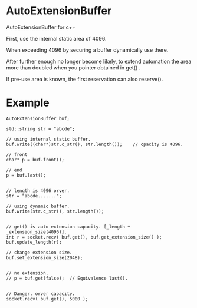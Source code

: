 # AutoExtensionBuffer
AutoExtensionBuffer for c++
  
First, use the internal static area of 4096.  
  
When exceeding 4096 by securing a buffer dynamically use there.  
  
After further enough no longer become likely, to extend automation the area more than doubled when you pointer obtained in get() .  
  
If pre-use area is known, the first reservation can also reserve().  
  
  
# Example  

    AutoExtensionBuffer buf;
    
    std::string str = "abcde";
    
    // using internal static buffer.
    buf.write((char*)str.c_str(), str.length());	// cpacity is 4096.
    
    // front
    char* p = buf.front();
    
    // end
    p = buf.last();
    
    
    // length is 4096 orver.
    str = "abcde......."; 
    
    // using dynamic buffer.
    buf.write(str.c_str(), str.length());
    
    
    // get() is auto extension capacity. [_length + _extension_size(4096)].
    int r = socket.recv( buf.get(), buf.get_extension_size() );
    buf.update_length(r);
    
    // change extension size.
    buf.set_extension_size(2048);
    
    
    // no extension.
    // p = buf.get(false);  // Equivalence last().
    
    
    // Danger. orver capacity.
    socket.recv( buf.get(), 5000 );


